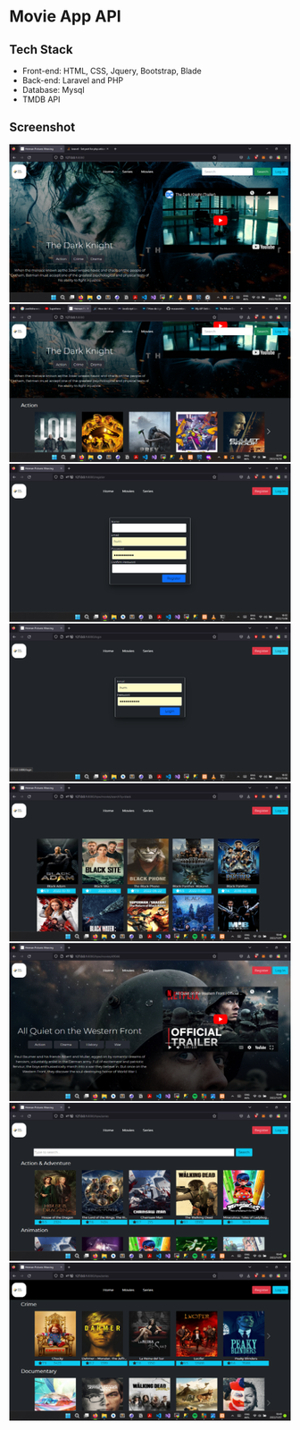 # Movie App API

## Tech Stack
- Front-end: HTML, CSS, Jquery, Bootstrap, Blade
- Back-end: Laravel and PHP
- Database: Mysql
- TMDB API

## Screenshot

![1](/public/images/screenshots/1.png)
![1](/public/images/screenshots/2.png)
![1](/public/images/screenshots/3.png)
![1](/public/images/screenshots/4.png)
![1](/public/images/screenshots/5.png)
![1](/public/images/screenshots/6.png)
![1](/public/images/screenshots/7.png)
![1](/public/images/screenshots/8.png)


